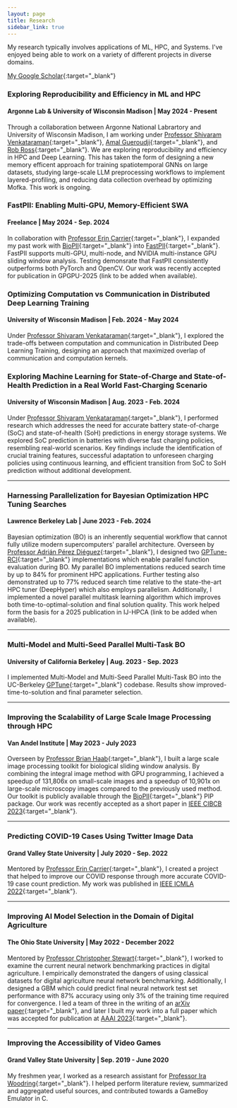 ```yaml
---
layout: page
title: Research
sidebar_link: true
---
```

My research typically involves applications of ML, HPC, and Systems. I've enjoyed being able to work on a variety of different projects in diverse domains.

[My Google Scholar](https://scholar.google.com/citations?user=7gZFL2IAAAAJ&hl=en){:target="_blank"}


### Exploring Reproducibility and Efficiency in ML and HPC
#### Argonne Lab & University of Wisconsin Madison | May 2024 - Present
Through a collaboration between Argonne National Labrartory and University of Wisconsin Madison, I am working under [Professor Shivaram Venkataraman](https://shivaram.org/){:target="_blank"}, [Amal Gueroudji](https://www.anl.gov/profile/amal-gueroudji){:target="_blank"}, and [Rob Ross](https://www.anl.gov/profile/robert-b-ross){:target="_blank"}. We are exploring reproducibility and efficiency in HPC and Deep Learning. This has taken the form of designing a new memory efficent approach for training spatiotemporal GNNs on large datasets, studying large-scale LLM preprocessing workflows to implement layered-profiling, and reducing data collection overhead by optimizing Mofka. This work is ongoing. 




### FastPII: Enabling Multi-GPU, Memory-Efficient SWA
#### Freelance | May 2024 - Sep. 2024
In collaboration with [Professor Erin Carrier](https://eecarrier.github.io/){:target="_blank"}, I expanded my past work with [BioPII](https://github.com/OckermanSethGVSU/Bio-PII){:target="_blank"} into [FastPII](https://github.com/OckermanSethGVSU/Fast-PII){:target="_blank"}. FastPII supports multi-GPU, multi-node, and NVIDIA multi-instance GPU sliding window analysis. Testing demonsrate that FastPII consistently outperforms both PyTorch and OpenCV. Our work was recently accepted for publication in GPGPU-2025 (link to be added when available).

### Optimizing Computation vs Communication in Distributed Deep Learning Training
#### University of Wisconsin Madison | Feb. 2024 - May 2024
Under [Professor Shivaram Venkataraman](https://shivaram.org/){:target="_blank"}, I explored the trade-offs between computation and communication in Distributed Deep Learning Training, designing an approach that maximized overlap of communication and computation kernels. 



### Exploring Machine Learning for State-of-Charge and State-of-Health Prediction in a Real World Fast-Charging Scenario
#### University of Wisconsin Madison | Aug. 2023 - Feb. 2024
Under [Professor Shivaram Venkataraman](https://shivaram.org/){:target="_blank"}, I performed research which addresses the need for accurate battery state-of-charge (SoC) and state-of-health (SoH) predictions in energy storage systems. We explored SoC prediction in batteries with diverse fast charging policies, resembling real-world scenarios. Key findings include the identification of crucial training features, successful adaptation to unforeseen charging policies using continuous learning, and efficient transition from SoC to SoH prediction without additional development.


--- 

### Harnessing Parallelization for Bayesian Optimization HPC Tuning Searches 
#### Lawrence Berkeley Lab | June 2023 - Feb. 2024
Bayesian optimization (BO) is an inherently sequential workflow that cannot fully utilize modern supercomputers' parallel architecture. Overseen by [Professor Adrián Pérez Diéguez](https://www.linkedin.com/in/aperezdieguez/?originalSubdomain=es){:target="_blank"}, I designed two [GPTune-RCI](https://github.com/gptune/GPTune){:target="_blank"} implementations which enable parallel function evaluation during BO. My parallel BO implementations reduced search time by up to 84% for prominent HPC applications. Further testing also demonstrated up to 77% reduced search time relative to the state-the-art HPC tuner (DeepHyper) which also employs parallelism. Additionally, I implemented a novel parallel multitask learning algorithm which improves both time-to-optimal-solution and final solution quality. This work helped form the basis for a 2025 publication in IJ-HPCA (link to be added when available).


---

### Multi-Model and Multi-Seed Parallel Multi-Task BO 
#### University of California Berkeley | Aug. 2023 - Sep. 2023
I implemented Multi-Model and Multi-Seed Parallel Multi-Task BO into the UC-Berkeley [GPTune](https://github.com/gptune/GPTune){:target="_blank"} codebase. Results show improved-time-to-solution and final parameter selection.

--- 

### Improving the Scalability of Large Scale Image Processing through HPC 
#### Van Andel Institute | May 2023 - July 2023
Overseen by [Professor Brian Haab](https://scholar.google.com/citations?user=mC3JPI8AAAAJ&hl=en){:target="_blank"}, I built a large scale image processing toolkit for biological sliding window analysis. By combining the integral image method with GPU programming, I achieved a speedup of 131,806x on small-scale images and a speedup of 10,901x on large-scale microscopy images compared to the previously used method. Our toolkit is publicly available through the [BioPII](https://github.com/OckermanSethGVSU/Bio-PII){:target="_blank"} PIP package. Our work was recently accepted as a short paper in [IEEE CIBCB 2023](https://cmte.ieee.org/cis-bbtc/wp-content/uploads/sites/172/IEEE_CIBCB_2023_paper_2015.pdf){:target="_blank"}.

--- 

### Predicting COVID-19 Cases Using Twitter Image Data
#### Grand Valley State University | July 2020 - Sep. 2022
Mentored by [Professor Erin Carrier](https://eecarrier.github.io/){:target="_blank"}, I created a project that helped to improve our COVID response through more accurate COVID-19 case count prediction. My work was published in [IEEE ICMLA 2022](https://ieeexplore.ieee.org/stamp/stamp.jsp?arnumber=10068950){:target="_blank"}.

--- 

### Improving AI Model Selection in the Domain of Digital Agriculture
#### The Ohio State University | May 2022 - December 2022
Mentored by [Professor Christopher Stewart](https://cse.osu.edu/people/stewart.962){:target="_blank"}, I worked to examine the current neural network benchmarking practices in digital agriculture. I empirically demonstrated the dangers of using classical datasets for digital agriculture neural network benchmarking. Additionally, I designed a GBM which could predict final neural network test set performance  with 87% accuracy using only 3% of the training time required for convergence. I led a team of three in the writing of an [arXiv paper](https://arxiv.org/abs/2208.03315){:target="_blank"}, and later I built my work into a full paper which was accepted for publication at [AAAI 2023](https://openreview.net/forum?id=vBSUoUuAYOA){:target="_blank"}. 


--- 

### Improving the Accessibility of Video Games
#### Grand Valley State University | Sep. 2019 - June 2020 
My freshmen year, I worked as a research assistant for [Professor Ira Woodring](https://www.linkedin.com/in/ira-woodring-3720a47a){:target="_blank"}. I helped perform literature review, summarized and aggregated useful sources, and contributed towards a GameBoy Emulator in C. 

